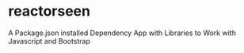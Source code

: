 # reactorseen
A Package.json installed Dependency App with Libraries to Work with Javascript and Bootstrap
